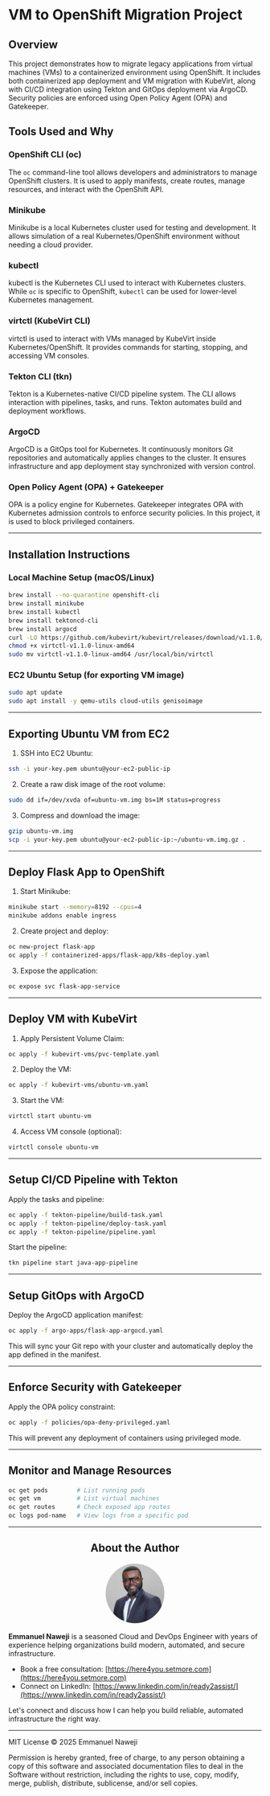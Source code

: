 # VM to OpenShift Migration Project

## Overview
This project demonstrates how to migrate legacy applications from virtual machines (VMs) to a containerized environment using OpenShift. It includes both containerized app deployment and VM migration with KubeVirt, along with CI/CD integration using Tekton and GitOps deployment via ArgoCD. Security policies are enforced using Open Policy Agent (OPA) and Gatekeeper.

## Tools Used and Why

### OpenShift CLI (oc)
The `oc` command-line tool allows developers and administrators to manage OpenShift clusters. It is used to apply manifests, create routes, manage resources, and interact with the OpenShift API.

### Minikube
Minikube is a local Kubernetes cluster used for testing and development. It allows simulation of a real Kubernetes/OpenShift environment without needing a cloud provider.

### kubectl
kubectl is the Kubernetes CLI used to interact with Kubernetes clusters. While `oc` is specific to OpenShift, `kubectl` can be used for lower-level Kubernetes management.

### virtctl (KubeVirt CLI)
virtctl is used to interact with VMs managed by KubeVirt inside Kubernetes/OpenShift. It provides commands for starting, stopping, and accessing VM consoles.

### Tekton CLI (tkn)
Tekton is a Kubernetes-native CI/CD pipeline system. The CLI allows interaction with pipelines, tasks, and runs. Tekton automates build and deployment workflows.

### ArgoCD
ArgoCD is a GitOps tool for Kubernetes. It continuously monitors Git repositories and automatically applies changes to the cluster. It ensures infrastructure and app deployment stay synchronized with version control.

### Open Policy Agent (OPA) + Gatekeeper
OPA is a policy engine for Kubernetes. Gatekeeper integrates OPA with Kubernetes admission controls to enforce security policies. In this project, it is used to block privileged containers.

---

## Installation Instructions

### Local Machine Setup (macOS/Linux)
```bash
brew install --no-quarantine openshift-cli
brew install minikube
brew install kubectl
brew install tektoncd-cli
brew install argocd
curl -LO https://github.com/kubevirt/kubevirt/releases/download/v1.1.0/virtctl-v1.1.0-linux-amd64
chmod +x virtctl-v1.1.0-linux-amd64
sudo mv virtctl-v1.1.0-linux-amd64 /usr/local/bin/virtctl
```

### EC2 Ubuntu Setup (for exporting VM image)
```bash
sudo apt update
sudo apt install -y qemu-utils cloud-utils genisoimage
```

---

## Exporting Ubuntu VM from EC2

1. SSH into EC2 Ubuntu:
```bash
ssh -i your-key.pem ubuntu@your-ec2-public-ip
```

2. Create a raw disk image of the root volume:
```bash
sudo dd if=/dev/xvda of=ubuntu-vm.img bs=1M status=progress
```

3. Compress and download the image:
```bash
gzip ubuntu-vm.img
scp -i your-key.pem ubuntu@your-ec2-public-ip:~/ubuntu-vm.img.gz .
```

---

## Deploy Flask App to OpenShift

1. Start Minikube:
```bash
minikube start --memory=8192 --cpus=4
minikube addons enable ingress
```

2. Create project and deploy:
```bash
oc new-project flask-app
oc apply -f containerized-apps/flask-app/k8s-deploy.yaml
```

3. Expose the application:
```bash
oc expose svc flask-app-service
```

---

## Deploy VM with KubeVirt

1. Apply Persistent Volume Claim:
```bash
oc apply -f kubevirt-vms/pvc-template.yaml
```

2. Deploy the VM:
```bash
oc apply -f kubevirt-vms/ubuntu-vm.yaml
```

3. Start the VM:
```bash
virtctl start ubuntu-vm
```

4. Access VM console (optional):
```bash
virtctl console ubuntu-vm
```

---

## Setup CI/CD Pipeline with Tekton

Apply the tasks and pipeline:
```bash
oc apply -f tekton-pipeline/build-task.yaml
oc apply -f tekton-pipeline/deploy-task.yaml
oc apply -f tekton-pipeline/pipeline.yaml
```

Start the pipeline:
```bash
tkn pipeline start java-app-pipeline
```

---

## Setup GitOps with ArgoCD

Deploy the ArgoCD application manifest:
```bash
oc apply -f argo-apps/flask-app-argocd.yaml
```

This will sync your Git repo with your cluster and automatically deploy the app defined in the manifest.

---

## Enforce Security with Gatekeeper

Apply the OPA policy constraint:
```bash
oc apply -f policies/opa-deny-privileged.yaml
```

This will prevent any deployment of containers using privileged mode.

---

## Monitor and Manage Resources
```bash
oc get pods        # List running pods
oc get vm          # List virtual machines
oc get routes      # Check exposed app routes
oc logs pod-name   # View logs from a specific pod
```

---

## <div align="center">About the Author</div>

<div align="center">
  <img src="assets/emmanuel-naweji.jpg" alt="Emmanuel Naweji" width="120" height="120" style="border-radius: 50%;" />
</div>

**Emmanuel Naweji** is a seasoned Cloud and DevOps Engineer with years of experience helping organizations build modern, automated, and secure infrastructure.

- Book a free consultation: [https://here4you.setmore.com](https://here4you.setmore.com)
- Connect on LinkedIn: [https://www.linkedin.com/in/ready2assist/](https://www.linkedin.com/in/ready2assist/)

Let's connect and discuss how I can help you build reliable, automated infrastructure the right way.

---

MIT License © 2025 Emmanuel Naweji

Permission is hereby granted, free of charge, to any person obtaining a copy of this software and associated documentation files to deal in the Software without restriction, including the rights to use, copy, modify, merge, publish, distribute, sublicense, and/or sell copies.

